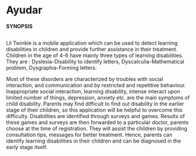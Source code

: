 # Ayudar
<b> SYNOPSIS </b>
##
<!-- ABSTRACT OF THE PROJECT -->
 Lil Twinkle is a mobile application which can be used to detect learning disabilities in children and provide further assistance in their treatment. Children in the age of 4-6 have mainly three types of learning disabilities. They are :
         Dyslexia-Disability to identify letters,
         Dyscalculia-Mathematical problem,
         Dysgraphia-Forming letters.

Most of these disorders are characterized by troubles with social interaction, and communication and by restricted and repetitive behaviour. Inappropriate social interaction, learning disability, intense interact upon limited number of things, depression, anxiety etc. are the main symptoms of child disability. Parents may find difficult to find out disability in the earlier stage of their children, so this application will be helpful to overcome this difficulty. Disabilities are identified through surveys and games. Results of these games and surveys are then forwarded to a particular doctor, parents choose at the time of registration. They will assist the children by providing consultation tips, messages for better treatment. Hence, parents can identify learning disabilities in their children and can be diagnosed in the early stage itself.







            
